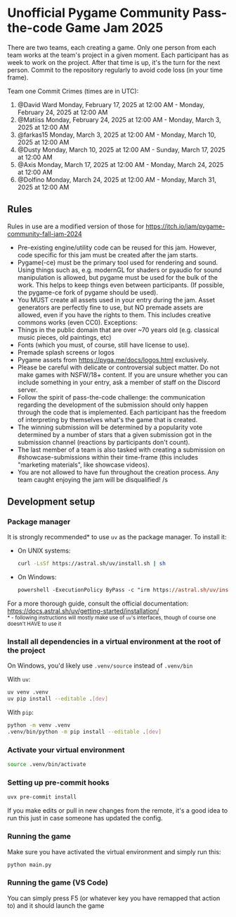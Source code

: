 # Unofficial Pygame Community Pass-the-code Game Jam 2025
There are two teams, each creating a game. Only one person from each team works at the team's project in a given moment. Each participant has as week to work on the project. After that time is up, it's the turn for the next person. Commit to the repository regularly to avoid code loss (in your time frame).

Team one Commit Crimes (times are in UTC):
1) @David Ward Monday, February 17, 2025 at 12:00 AM - Monday, February 24, 2025 at 12:00 AM
2) @Matiiss Monday, February 24, 2025 at 12:00 AM - Monday, March 3, 2025 at 12:00 AM
3) @farkas15 Monday, March 3, 2025 at 12:00 AM - Monday, March 10, 2025 at 12:00 AM
4) @Dusty Monday, March 10, 2025 at 12:00 AM - Sunday, March 17, 2025 at 12:00 AM
5) @Axis Monday, March 17, 2025 at 12:00 AM - Monday, March 24, 2025 at 12:00 AM
6) @Dolfino Monday, March 24, 2025 at 12:00 AM - Monday, March 31, 2025 at 12:00 AM

## Rules
Rules in use are a modified version of those for https://itch.io/jam/pygame-community-fall-jam-2024

- Pre-existing engine/utility code can be reused for this jam. However, code specific for this jam must be created after the jam starts.
- Pygame(-ce) must be the primary tool used for rendering and sound. Using things such as, e.g. modernGL for shaders or pyaudio for sound manipulation is allowed, but pygame must be used for the bulk of the work. This helps to keep things even between participants. (If possible, the pygame-ce fork of pygame should be used).
- You MUST create all assets used in your entry during the jam. Asset generators are perfectly fine to use, but NO premade assets are allowed, even if you have the rights to them. This includes creative commons works (even CC0). Exceptions:
- Things in the public domain that are over ~70 years old (e.g. classical music pieces, old paintings, etc)
- Fonts (which you must, of course, still have license to use).
- Premade splash screens or logos
- Pygame assets from https://pyga.me/docs/logos.html exclusively.
- Please be careful with delicate or controversial subject matter. Do not make games with NSFW/18+ content. If you are unsure whether you can include something in your entry, ask a member of staff on the Discord server.
- Follow the spirit of pass-the-code challenge: the communication regarding the development of the submission should only happen through the code that is implemented. Each participant has the freedom of interpreting by themselves what's the game that is created.
- The winning submission will be determined by a popularity vote determined by a number of stars that a given submission got in the submission channel (reactions by participants don't count).
- The last member of a team is also tasked with creating a submission on #showcase-submissions within their time-frame (this includes "marketing materials", like showcase videos).
- You are not allowed to have fun throughout the creation process. Any team caught enjoying the jam will be disqualified! /s

## Development setup

### Package manager
It is strongly recommended* to use `uv` as the package manager. To install it:
- On UNIX systems:
  ```bash
  curl -LsSf https://astral.sh/uv/install.sh | sh
  ```
- On Windows:
  ```ps
  powershell -ExecutionPolicy ByPass -c "irm https://astral.sh/uv/install.ps1 | iex"
  ```
For a more thorough guide, consult the official documentation: https://docs.astral.sh/uv/getting-started/installation/  
<sub>* - following instructions will mostly make use of `uv`'s interfaces, though of course one doesn't HAVE to use it</sub>

### Install all dependencies in a virtual environment at the root of the project
On Windows, you'd likely use `.venv/source` instead of `.venv/bin`

With `uv`:
```bash
uv venv .venv
uv pip install --editable .[dev]
```
With `pip`:
```bash
python -m venv .venv
.venv/bin/python -m pip install --editable .[dev]
```

### Activate your virtual environment
```bash
source .venv/bin/activate
```

### Setting up pre-commit hooks
```bash
uvx pre-commit install
```
If you make edits or pull in new changes from the remote, it's a good idea to run this just in case
someone has updated the config.

### Running the game
Make sure you have activated the virtual environment and simply run this:
```bash
python main.py
```

### Running the game (VS Code)
You can simply press F5 (or whatever key you have remapped that action to) and it should launch the game
